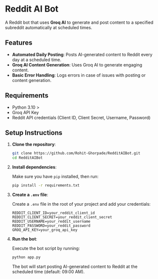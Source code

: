 # Reddit AI Bot

A Reddit bot that uses **Groq AI** to generate and post content to a specified subreddit automatically at scheduled times.

## Features

- **Automated Daily Posting**: Posts AI-generated content to Reddit every day at a scheduled time.
- **Groq AI Content Generation**: Uses Groq AI to generate engaging content.
- **Basic Error Handling**: Logs errors in case of issues with posting or content generation.

## Requirements

- Python 3.10 > 
- Groq API Key
- Reddit API credentials (Client ID, Client Secret, Username, Password)

## Setup Instructions

1. **Clone the repository**:

    ```bash
    git clone https://github.com/Rohit-Ghorpade/RedditAIBot.git
    cd RedditAIBot
    ```

2. **Install dependencies**:

    Make sure you have `pip` installed, then run:

    ```bash
    pip install -r requirements.txt
    ```

3. **Create a `.env` file**:

    Create a `.env` file in the root of your project and add your credentials:

    ```env
    REDDIT_CLIENT_ID=your_reddit_client_id
    REDDIT_CLIENT_SECRET=your_reddit_client_secret
    REDDIT_USERNAME=your_reddit_username
    REDDIT_PASSWORD=your_reddit_password
    GROQ_API_KEY=your_groq_api_key
    ```

4. **Run the bot**:

    Execute the bot script by running:

    ```bash
    python app.py
    ```

    The bot will start posting AI-generated content to Reddit at the scheduled time (default: 09:00 AM).
